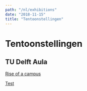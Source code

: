 ```yaml
---
path: "/nl/exhibitions"
date: "2018-11-15"
title: "Tentoonstellingen"
---
```


# Tentoonstellingen

## TU Delft Aula

<div class="blocks">
<div class="block cutcorners tint yellow w-4 h-4 image">

[Rise of a campus](/nl/exhibitions/rise-of-a-campus)
</div>
<div class="block cutcorners tint copper w-4 h-4 image">

[Test](/nl/exhibitions/test)
</div>
</div>

